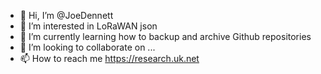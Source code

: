 - 👋 Hi, I’m @JoeDennett
- 👀 I’m interested in LoRaWAN json
- 🌱 I’m currently learning how to backup and archive Github repositories
- 💞️ I’m looking to collaborate on ...
- 📫 How to reach me https://research.uk.net

<!---
JoeDennett/JoeDennett is a ✨ special ✨ repository because its `README.md` (this file) appears on your GitHub profile.
You can click the Preview link to take a look at your changes.
--->
